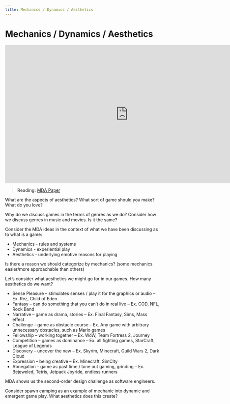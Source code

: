 ```yaml
---
title: Mechanics / Dynamics / Aesthetics
---
```


# Mechanics / Dynamics / Aesthetics

<iframe width="800" height="450" src="https://www.youtube.com/embed/uepAJ-rqJKA" title="YouTube video player" frameborder="0" allow="accelerometer; autoplay; clipboard-write; encrypted-media; gyroscope; picture-in-picture" allowfullscreen></iframe>

> __Reading:__ [MDA Paper](http://www.cs.northwestern.edu/~hunicke/MDA.pdf) 

What are the aspects of aesthetics? What sort of game should you make? What do you love?

Why do we discuss games in the terms of genres as we do? Consider how we discuss genres in music and movies. Is it the same?

Consider the MDA ideas in the context of what we have been discussing as to what is a game:

* Mechanics - rules and systems
* Dynamics - experiential play
* Aesthetics - underlying emotive reasons for playing

Is there a reason we should categorize by mechanics? (some mechanics easier/more approachable than others)

Let’s consider what aesthetics we might go for in our games. How many aesthetics do we want?

* Sense Pleasure – stimulates senses / play it for the graphics or audio – Ex. Rez, Child of Eden
* Fantasy – can do something that you can’t do in real live – Ex. COD, NFL, Rock Band
* Narrative – game as drama, stories – Ex. Final Fantasy, Sims, Mass effect
* Challenge – game as obstacle course – Ex. Any game with arbitrary unnecessary obstacles, such as Mario games
* Fellowship – working together – Ex. WoW, Team Fortress 2, Journey
* Competition – games as dominance – Ex. all fighting games, StarCraft, League of Legends
* Discovery – uncover the new – Ex. Skyrim, Minecraft, Guild Wars 2, Dark Cloud
* Expression – being creative – Ex. Minecraft, SimCity
* Abnegation – game as past time / tune out gaming, grinding – Ex. Bejeweled, Tetris, Jetpack Joyride, endless runners

MDA shows us the second-order design challenge as software engineers.

Consider spawn camping as an example of mechanic into dynamic and emergent game play. What aesthetics does this create?